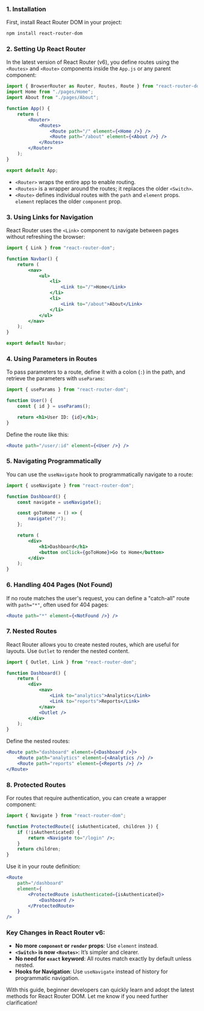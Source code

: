 ### 1. **Installation**

First, install React Router DOM in your project:

```bash
npm install react-router-dom
```

### 2. **Setting Up React Router**

In the latest version of React Router (v6), you define routes using the `<Routes>` and `<Route>` components inside the `App.js` or any parent component:

```jsx
import { BrowserRouter as Router, Routes, Route } from "react-router-dom";
import Home from "./pages/Home";
import About from "./pages/About";

function App() {
    return (
        <Router>
            <Routes>
                <Route path="/" element={<Home />} />
                <Route path="/about" element={<About />} />
            </Routes>
        </Router>
    );
}

export default App;
```

-   `<Router>` wraps the entire app to enable routing.
-   `<Routes>` is a wrapper around the routes; it replaces the older `<Switch>`.
-   `<Route>` defines individual routes with the `path` and `element` props. `element` replaces the older `component` prop.

### 3. **Using Links for Navigation**

React Router uses the `<Link>` component to navigate between pages without refreshing the browser:

```jsx
import { Link } from "react-router-dom";

function Navbar() {
    return (
        <nav>
            <ul>
                <li>
                    <Link to="/">Home</Link>
                </li>
                <li>
                    <Link to="/about">About</Link>
                </li>
            </ul>
        </nav>
    );
}

export default Navbar;
```

### 4. **Using Parameters in Routes**

To pass parameters to a route, define it with a colon (`:`) in the path, and retrieve the parameters with `useParams`:

```jsx
import { useParams } from "react-router-dom";

function User() {
    const { id } = useParams();

    return <h1>User ID: {id}</h1>;
}
```

Define the route like this:

```jsx
<Route path="/user/:id" element={<User />} />
```

### 5. **Navigating Programmatically**

You can use the `useNavigate` hook to programmatically navigate to a route:

```jsx
import { useNavigate } from "react-router-dom";

function Dashboard() {
    const navigate = useNavigate();

    const goToHome = () => {
        navigate("/");
    };

    return (
        <div>
            <h1>Dashboard</h1>
            <button onClick={goToHome}>Go to Home</button>
        </div>
    );
}
```

### 6. **Handling 404 Pages (Not Found)**

If no route matches the user's request, you can define a "catch-all" route with `path="*"`, often used for 404 pages:

```jsx
<Route path="*" element={<NotFound />} />
```

### 7. **Nested Routes**

React Router allows you to create nested routes, which are useful for layouts. Use `Outlet` to render the nested content.

```jsx
import { Outlet, Link } from "react-router-dom";

function Dashboard() {
    return (
        <div>
            <nav>
                <Link to="analytics">Analytics</Link>
                <Link to="reports">Reports</Link>
            </nav>
            <Outlet />
        </div>
    );
}
```

Define the nested routes:

```jsx
<Route path="dashboard" element={<Dashboard />}>
    <Route path="analytics" element={<Analytics />} />
    <Route path="reports" element={<Reports />} />
</Route>
```

### 8. **Protected Routes**

For routes that require authentication, you can create a wrapper component:

```jsx
import { Navigate } from "react-router-dom";

function ProtectedRoute({ isAuthenticated, children }) {
    if (!isAuthenticated) {
        return <Navigate to="/login" />;
    }
    return children;
}
```

Use it in your route definition:

```jsx
<Route
    path="/dashboard"
    element={
        <ProtectedRoute isAuthenticated={isAuthenticated}>
            <Dashboard />
        </ProtectedRoute>
    }
/>
```

### Key Changes in React Router v6:

-   **No more `component` or `render` props**: Use `element` instead.
-   **`<Switch>` is now `<Routes>`**: It’s simpler and clearer.
-   **No need for `exact` keyword**: All routes match exactly by default unless nested.
-   **Hooks for Navigation**: Use `useNavigate` instead of history for programmatic navigation.

With this guide, beginner developers can quickly learn and adopt the latest methods for React Router DOM. Let me know if you need further clarification!
